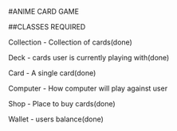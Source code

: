 #ANIME CARD GAME

##CLASSES REQUIRED

Collection - Collection of cards(done)

Deck - cards user is currently playing with(done)

Card - A single card(done)

Computer - How computer will play against user

Shop - Place to buy cards(done)

Wallet - users balance(done)

